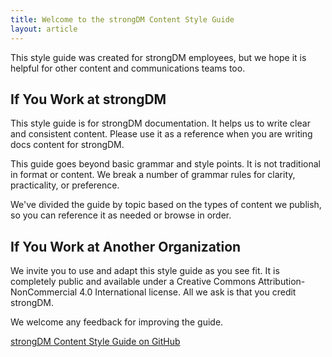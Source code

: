 ```yaml
---
title: Welcome to the strongDM Content Style Guide
layout: article
---
```


This style guide was created for strongDM employees, but we hope it is helpful for other content and communications teams too.

## If You Work at strongDM

This style guide is for strongDM documentation. It helps us to write clear and consistent content. Please use it as a reference when you are writing docs content for strongDM.

This guide goes beyond basic grammar and style points. It is not traditional in format or content. We break a number of grammar rules for clarity, practicality, or preference.

We've divided the guide by topic based on the types of content we publish, so you can reference it as needed or browse in order.

## If You Work at Another Organization

We invite you to use and adapt this style guide as you see fit. It is completely public and available under a Creative Commons Attribution-NonCommercial 4.0 International license. All we ask is that you credit strongDM.

We welcome any feedback for improving the guide.

[strongDM Content Style Guide on GitHub](https://github.com/strongDM/content-style-guide)
